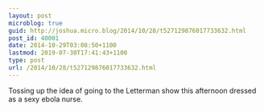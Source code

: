 ```yaml
---
layout: post
microblog: true
guid: http://joshua.micro.blog/2014/10/28/t527129876017733632.html
post_id: 40001
date: 2014-10-29T03:08:50+1100
lastmod: 2019-07-30T17:41:43+1100
type: post
url: /2014/10/28/t527129876017733632.html
---
```

Tossing up the idea of going to the Letterman show this afternoon dressed as a sexy ebola nurse.
